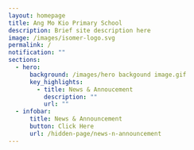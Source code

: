 ```yaml
---
layout: homepage
title: Ang Mo Kio Primary School
description: Brief site description here
image: /images/isomer-logo.svg
permalink: /
notification: ""
sections:
  - hero:
      background: /images/hero backgound image.gif
      key_highlights:
        - title: News & Annoucement
          description: ""
          url: ""
  - infobar:
      title: News & Announcement
      button: Click Here
      url: /hidden-page/news-n-announcement
---
```

